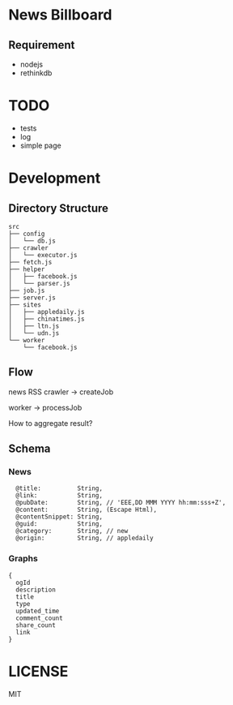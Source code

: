 # News Billboard

## Requirement

* nodejs
* rethinkdb

# TODO

* tests
* log
* simple page

# Development

## Directory Structure

```
src
├── config
│   └── db.js
├── crawler
│   └── executor.js
├── fetch.js
├── helper
│   ├── facebook.js
│   └── parser.js
├── job.js
├── server.js
├── sites
│   ├── appledaily.js
│   ├── chinatimes.js
│   ├── ltn.js
│   └── udn.js
└── worker
    └── facebook.js
```

## Flow

news RSS crawler -> createJob

worker -> processJob

How to aggregate result?

## Schema

### News

```
  @title:          String,
  @link:           String,
  @pubDate:        String, // 'EEE,DD MMM YYYY hh:mm:sss+Z',
  @content:        String, (Escape Html),
  @contentSnippet: String,
  @guid:           String,
  @category:       String, // new
  @origin:         String, // appledaily
```

### Graphs

```
{
  ogId
  description
  title
  type
  updated_time
  comment_count
  share_count
  link
}
```

# LICENSE

MIT
